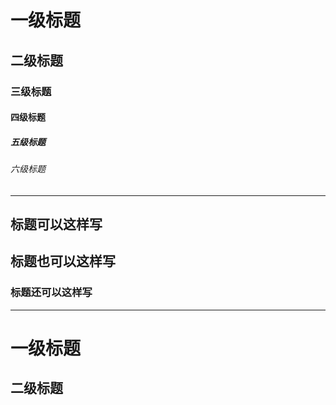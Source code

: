 # 一级标题

## 二级标题

### 三级标题

#### 四级标题

##### 五级标题

###### 六级标题

-----------------------

## 标题可以这样写 #

## 标题也可以这样写 ##

### 标题还可以这样写 ######

------------------------


一级标题
================

二级标题
-----------------